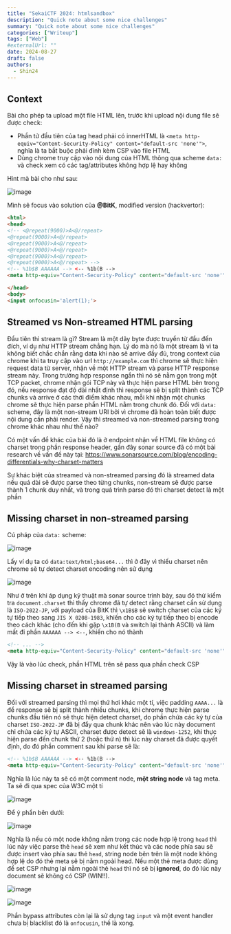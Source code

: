 ```yaml
---
title: "SekaiCTF 2024: htmlsandbox"
description: "Quick note about some nice challenges"
summary: "Quick note about some nice challenges"
categories: ["Writeup"]
tags: ["Web"]
#externalUrl: ""
date: 2024-08-27
draft: false
authors:
  - Shin24
---
```


## Context

 Bài cho phép ta upload một file HTML lên, trước khi upload nội dung file sẽ được check:
- Phần tử đầu tiên của tag head phải có innerHTML là `<meta http-equiv="Content-Security-Policy" content="default-src 'none'">`, nghĩa là ta bắt buộc phải đính kèm CSP vào file HTML
- Dùng chrome truy cập vào nội dung của HTML thông qua scheme `data:` và check xem có các tag/attributes không hợp lệ hay không

Hint mà bài cho như sau:

![image](https://github.com/user-attachments/assets/1caafe86-824e-40bc-9cce-374259fc2ff2)

Mình sẽ focus vào solution của **@BitK**, modified version (hackvertor):

```html
<html>
<head>
<!-- <@repeat(9000)>A<@/repeat>
<@repeat(9000)>A<@/repeat>
<@repeat(9000)>A<@/repeat>
<@repeat(9000)>A<@/repeat>
<@repeat(9000)>A<@/repeat>
<@repeat(9000)>A<@/repeat> -->
<!-- %1b$B AAAAAA --> <-- %1b(B -->
<meta http-equiv="Content-Security-Policy" content="default-src 'none'">

</head>
<body>
<input onfocusin='alert(1);'>
```

## Streamed vs Non-streamed HTML parsing

Đầu tiên thì stream là gì? Stream là một dãy byte được truyền từ đầu đến đích, ví dụ như HTTP stream chẳng hạn. Lý do mà nó là một stream là vì ta không biết chắc chắn rằng data khi nào sẽ arrive đầy đủ, trong context của chrome khi ta truy cập vào url `http://example.com` thì chrome sẽ thực hiện request data từ server, nhận về một HTTP stream và parse HTTP response stream này. Trong trường hợp response ngắn thì nó sẽ nằm gọn trong một TCP packet, chrome nhận gói TCP này và thực hiện parse HTML bên trong đó, nếu response đạt độ dài nhất định thì response sẽ bị split thành các TCP chunks và arrive ở các thời điểm khác nhau, mỗi khi nhận một chunks chrome sẽ thực hiện parse phần HTML nằm trong chunk đó. Đối với `data:` scheme, đây là một non-stream URI bởi vì chrome đã hoàn toàn biết được nội dung cần phải render. Vậy thì streamed và non-streamed parsing trong chrome khác nhau như thế nào?

Có một vấn đề khác của bài đó là ở endpoint nhận về HTML file không có charset trong phần response header, gần đây sonar source đã có một bài research về vấn đề này tại: https://www.sonarsource.com/blog/encoding-differentials-why-charset-matters

Sự khác biệt của streamed và non-streamed parsing đó là streamed data nếu quá dài sẽ được parse theo từng chunks, non-stream sẽ được parse thành 1 chunk duy nhất, và trong quá trình parse đó thì charset detect là một phần

## Missing charset in non-streamed parsing

Cú pháp của `data:` scheme: 

![image](https://github.com/user-attachments/assets/3c84c99e-1f05-48dc-aab8-e39361268300)

Lấy ví dụ ta có `data:text/html;base64...` thì ở đây vì thiếu charset nên chrome sẽ tự detect charset encoding nên sử dụng

![image](https://github.com/user-attachments/assets/756799a2-6b19-4beb-a757-b0f63586b7a6)

Như ở trên khi áp dụng kỹ thuật mà sonar source trình bày, sau đó thử kiểm tra `document.charset` thì thấy chrome đã tự detect rằng charset cần sử dụng là `ISO-2022-JP`, với payload của BitK thì `\x1B$B` sẽ switch charset của các ký tự tiếp theo sang `JIS X 0208-1983`, khiến cho các ký tự tiếp theo bị encode theo cách khác (cho đến khi gặp `\x1B(B` và switch lại thành ASCII) và làm mất đi phần `AAAAAA --> <--`, khiến cho nó thành 

```html
<!-- ... -->
<meta http-equiv="Content-Security-Policy" content="default-src 'none'">
```

Vậy là vào lúc check, phần HTML trên sẽ pass qua phần check CSP

## Missing charset in streamed parsing

Đối với streamed parsing thì mọi thứ hơi khác một tí, việc padding `AAAA...` là để response sẽ bị split thành nhiều chunks, khi chrome thực hiện parse chunks đầu tiên nó sẽ thực hiện detect charset, do phần chứa các ký tự của charset `ISO-2022-JP` đã bị đẩy qua chunk khác nên vào lúc này document chỉ chứa các ký tự ASCII, charset được detect sẽ là `windows-1252`, khi thực hiện parse đến chunk thứ 2 (hoặc thứ n) thì lúc này charset đã được quyết định, do đó phần comment sau khi parse sẽ là:

```html
<!-- %1b$B AAAAAA --> <-- %1b(B -->
<meta http-equiv="Content-Security-Policy" content="default-src 'none'">
```

Nghĩa là lúc này ta sẽ có một comment node, **một string node** và tag meta. Ta sẽ đi qua spec của W3C một tí

![image](https://github.com/user-attachments/assets/926334d8-68ea-4742-9c8a-bb9719fb7f24)

Để ý phần bên dưới:

![image](https://github.com/user-attachments/assets/3b0ed2f5-4d9e-496f-94b4-13c109815f56)

Nghĩa là nếu có một node không nằm trong các node hợp lệ trong `head` thì lúc này việc parse thẻ `head` sẽ xem như kết thúc và các node phía sau sẽ được insert vào phía sau thẻ `head`, string node bên trên là một node không hợp lệ do đó thẻ meta sẽ bị nằm ngoài head. Nếu một thẻ meta được dùng để set CSP nhưng lại nằm ngoài thẻ `head` thì nó sẽ bị **ignored**, do đó lúc này document sẽ không có CSP (WIN!!). 

![image](https://github.com/user-attachments/assets/8de24d87-8d98-42c9-815f-77efc679ca7b)

![image](https://github.com/user-attachments/assets/9dc59de8-1cb5-496f-9541-64d05f5a007b)

Phần bypass attributes còn lại là sử dụng tag `input` và một event handler chưa bị blacklist đó là `onfocusin`, thế là xong.

